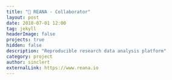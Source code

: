 ```yaml
---
title: "🚀 REANA - Collaborator"
layout: post
date: 2018-07-01 12:00
tag: jekyll
headerImage: false
projects: true
hidden: false
description: "Reproducible research data analysis platform"
category: project
author: sinclert
externalLink: https://www.reana.io
---
```


